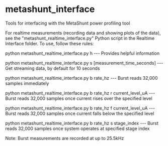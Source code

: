 # metashunt_interface
Tools for interfacing with the MetaShunt power profiling tool

For realtime measurements (recording data and showing plots of the data), see the "metashunt_realtime_interface.py" Python script in the Realtime Interface folder.
To use, follow these rules:

python metashunt_realtime_interface.py h --- Provides helpful information

python metashunt_realtime_interface.py s [measurement_time_seconds] --- Get streaming data, by default for 10 seconds

python metashunt_realtime_interface.py b rate_hz --- Burst reads 32,000 samples immediately

python metashunt_realtime_interface.py b rate_hz r current_level_uA --- Burst reads 32,000 samples once current rises over the specified level

python metashunt_realtime_interface.py b rate_hz f current_level_uA --- Burst reads 32,000 samples once current falls below the specified level

python metashunt_realtime_interface.py b rate_hz s stage_index --- Burst reads 32,000 samples once system operates at specified stage index

Note: Burst measurements are recorded at up to 25.5kHz
